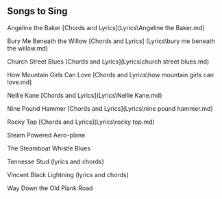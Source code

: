 ## Songs to Sing 

Angeline the Baker [Chords and Lyrics](Lyrics\Angeline the Baker.md)

Bury Me Beneath the Willow [Chords and Lyrics] (Lyrics\bury me beneath the willow.md)

Church Street Blues [Chords and Lyrics](Lyrics\church street blues.md)

How Mountain Girls Can Love [Chords and Lyrics\how mountain girls can love.md)

Nellie Kane [Chords and Lyrics](Lyrics\Nellie Kane.md)

Nine Pound Hammer [Chords and Lyrics](Lyrics\nine pound hammer.md)

Rocky Top [Chords and Lyrics](Lyrics\rocky top.md)

Steam Powered Aero-plane

The Steamboat Whistle Blues

Tennesse Stud (lyrics and chords)

Vincent Black Lightning (lyrics and chords)

Way Down the Old Plank Road
